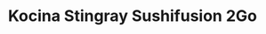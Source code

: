 ---
layout: place
title: "Kocina Stingray Sushifusion 2Go"
permalink: /new-york/rochester/kocina-stingray-sushifusion-2go.html
stateAbbr: NY
stateName: New York
cityName: Rochester
place_id: ChIJmU9aJoS11okRMDV-DkI9HqI
photos:
  - name: >-
      places/ChIJmU9aJoS11okRMDV-DkI9HqI/photos/AeeoHcKeAm8DIKZSiQVQD5oOL2RDqx2P2mCHGab62Gly1zBPvTNVrxnxFG3b4LjuhhyPSmaUCaM4HuZ7TfChw32yw2nMINdmzQN3nI0I5WKViuhFOCpovJ2g75JjtE3tdVEZNIZJUJ0V0LBU69STmOkiqBacIsDXGVC1cFh9gXneKMWhXaLda6hYOaa9Oy-vEV9FnwNTrjgYzArgIXw7H-rLGkmlJKPeFykA2D8ckHisOZEJAltNPYd8Iu5D7q5NajUNWZ9GvgHU-57vMQTETB7_pWH6cup492BaxvIkkMHckRNx7VEFcOpTcdfosIe6M4cwZRlmE7JGy1oYJeVOuvwzI8kTPLuguJ5oCZcny_3IGxVp63YcxQBrFGtn0PwmrH79zCda3mUum-GcqcLRonCbdoOsB0p7GNAaNrJ22M-dFW6X6ZcZ
    widthPx: 3024
    heightPx: 4032
    authorAttributions:
      - displayName: Nanna Mel
        uri: https://maps.google.com/maps/contrib/112262390392299276642
        photoUri: >-
          https://lh3.googleusercontent.com/a/ACg8ocKUQ6h3TJuq992NXoHKv-IHXqdSJD4-T8SMLM3pu22nsBV-XmQ=s100-p-k-no-mo
    flagContentUri: >-
      https://www.google.com/local/imagery/report/?cb_client=maps_api_places.places_api&image_key=!1e10!2sCIHM0ogKEICAgIDfgujs5gE&hl=en-US
    googleMapsUri: >-
      https://www.google.com/maps/place//data=!3m4!1e2!3m2!1sCIHM0ogKEICAgIDfgujs5gE!2e10!4m2!3m1!1s0x89d6b584265a4f99:0xa21e3d420e7e3530
  - name: >-
      places/ChIJmU9aJoS11okRMDV-DkI9HqI/photos/AeeoHcJ__0Ut8EmwFjzn4gDSgJF6KzSpW6XmIN4Rh4xolobLCRxgTqsdQX9q3dFcx9Enal4Fgx_Sns4IKReMXHj65K4JB3vqkqXiyLv4NWu1CaqTxWrzzlzGUSP01tSL75RATTDRBu8i0RKwQKgpomuJK8Y62e5kpUIkMz6RuYlVnhwuPnNEOoxWv9S7Zh4FnRmWFNCBxtF7KVApt1tz5sHLc8VXRBShHu_BTOJwUFhq-2cmuM3aRHQ4TO7LnuN0Ajgijob-x50pOtRVSGbt4IZy2eLDv7msWKShygPZGJYvPgJP_Q
    widthPx: 3024
    heightPx: 3025
    authorAttributions:
      - displayName: Kocina Stingray Sushifusion 2Go
        uri: https://maps.google.com/maps/contrib/100920376852151802354
        photoUri: >-
          https://lh3.googleusercontent.com/a-/ALV-UjW8MjCS6qlgcZJ9uZeb-TESsYNkccG98GnzcIPl_Oph8dtq7Tmj=s100-p-k-no-mo
    flagContentUri: >-
      https://www.google.com/local/imagery/report/?cb_client=maps_api_places.places_api&image_key=!1e10!2sAF1QipMmfSyHVRgwiNUO3y8dNip_i8f1_jnp813Q94Xa&hl=en-US
    googleMapsUri: >-
      https://www.google.com/maps/place//data=!3m4!1e2!3m2!1sAF1QipMmfSyHVRgwiNUO3y8dNip_i8f1_jnp813Q94Xa!2e10!4m2!3m1!1s0x89d6b584265a4f99:0xa21e3d420e7e3530
  - name: >-
      places/ChIJmU9aJoS11okRMDV-DkI9HqI/photos/AeeoHcJkl2c4Fd_BO8nZfoH_LMbuz5L2YWiUdylb2qwkC0DqaipwQ10IRGZa9JstRCkUJC2YIACAPuXKBupu6D08NNTG_-sg9pMIImBDPpqQD99tJgD9zNoOmkxt4b4TyXHscDMi-7KynS8ytMcjGOL3HNT7Krd04Cka56FCsaDEYnUTezKHvbgbeWgspGegk_gzXKjbjlAMVI1qgJf-7sjb7M4xMe506dhiVY8ejUNcVbmlE5z13ZuPEgKkbiLWfW9RmRtN6frqbZIHTFTwI_Pa9h9o42hChf5rBLeUP8yyyimSsw
    widthPx: 1080
    heightPx: 608
    authorAttributions:
      - displayName: Kocina Stingray Sushifusion 2Go
        uri: https://maps.google.com/maps/contrib/100920376852151802354
        photoUri: >-
          https://lh3.googleusercontent.com/a-/ALV-UjW8MjCS6qlgcZJ9uZeb-TESsYNkccG98GnzcIPl_Oph8dtq7Tmj=s100-p-k-no-mo
    flagContentUri: >-
      https://www.google.com/local/imagery/report/?cb_client=maps_api_places.places_api&image_key=!1e10!2sAF1QipNc09URX3JxDXwRmQ9Am8gM6PV2NUXaOpQFMjG0&hl=en-US
    googleMapsUri: >-
      https://www.google.com/maps/place//data=!3m4!1e2!3m2!1sAF1QipNc09URX3JxDXwRmQ9Am8gM6PV2NUXaOpQFMjG0!2e10!4m2!3m1!1s0x89d6b584265a4f99:0xa21e3d420e7e3530
  - name: >-
      places/ChIJmU9aJoS11okRMDV-DkI9HqI/photos/AeeoHcJnqt91-W1JerySvJ4APAZqtYLD_NA23mpiT57v2jiJB7uXyE4OglGSLX5F2XlDDm7YKyKrS831Ta0RzjY9AddwvCtxUqga3l1mf3iiI_RQ1cPxMqJKRyi2xVgoqFYUJ5i9YdVlP8YSuVtXF-NTkvjCOuZZmBBToc8rRO8iWRezof4UC0C6GnA36zOxk605MEUhbCiNR3rWxRPATxKbadoJaqinOGTG5KCe67KHRwuULg_1EHiEOsR5u7E0oiDFEcOYIbfWn08MNPTtC7zbiUKA7eE0sqx0G4CKlPwN1bEDw8ubajSHBJTuPe10fqLyoLf9Ep79Ng1ydaV8jz2ZqEeiqP6gQW8m8N__uOv3tikEFLBlC-ZSBOxDY-2p1p3IiZuX_cqbFAfeyl5gTl0mmG3rAK7WgYI9O9oLTmH8cLAx_OGL
    widthPx: 3024
    heightPx: 4032
    authorAttributions:
      - displayName: Just D _1freespirit
        uri: https://maps.google.com/maps/contrib/110580663655286675663
        photoUri: >-
          https://lh3.googleusercontent.com/a-/ALV-UjXlOlnUz8F0_-l7PXmfwa_3V8rZ9AjH7Ksh_HkY8DKn24sLTvk7=s100-p-k-no-mo
    flagContentUri: >-
      https://www.google.com/local/imagery/report/?cb_client=maps_api_places.places_api&image_key=!1e10!2sCIHM0ogKEICAgIDx84KLvQE&hl=en-US
    googleMapsUri: >-
      https://www.google.com/maps/place//data=!3m4!1e2!3m2!1sCIHM0ogKEICAgIDx84KLvQE!2e10!4m2!3m1!1s0x89d6b584265a4f99:0xa21e3d420e7e3530
  - name: >-
      places/ChIJmU9aJoS11okRMDV-DkI9HqI/photos/AeeoHcKOoXA0Ee6DMxXPKr_4a10OzlR7ev5LTwKzYopVh7jvdJpwb8XMv-ih1OVDKlS2DmncZCx-tOaSIYx8zrbN3TyLK13g70i8zSF-Q7jjPetNXm6JCRO9Xs2rYUKBWUTEwQ0kSCj0ebbQzkTDXCHAaVXcKpv1IsvDdbxizawMTlRKPnVFv8cmtarHBrHK8vdKabj4GEo4tZuYBhs7sgXq4M4PEn2U0gy9xmwN4yUF_acfrt4Uh7lCnG0pD1914hf2j87cxeRFvcjMIQuZZMHeJnaglRBLTUW-BBcZSF23Hlq6A5psghuqlLeqiYVFOeKr1Zvye0fdGlFScYtjyLKFuSTbpDFuq-Yb4t6wjvI6rNaOOl_l8i4zoIUd34JmQTWeLmuzXttkns4KRyVNrG3FV2-e4mn1fqc0518jLheIJCTnzQ
    widthPx: 3024
    heightPx: 4032
    authorAttributions:
      - displayName: Luis Garcia-Rivera
        uri: https://maps.google.com/maps/contrib/102330885315487765372
        photoUri: >-
          https://lh3.googleusercontent.com/a/ACg8ocJo1vykkdu1BYMwTkkPVPB5O1dji4MxVdgdVd_6JNTk2Ccxdg=s100-p-k-no-mo
    flagContentUri: >-
      https://www.google.com/local/imagery/report/?cb_client=maps_api_places.places_api&image_key=!1e10!2sCIHM0ogKEICAgMDQx_W6GA&hl=en-US
    googleMapsUri: >-
      https://www.google.com/maps/place//data=!3m4!1e2!3m2!1sCIHM0ogKEICAgMDQx_W6GA!2e10!4m2!3m1!1s0x89d6b584265a4f99:0xa21e3d420e7e3530
  - name: >-
      places/ChIJmU9aJoS11okRMDV-DkI9HqI/photos/AeeoHcJjeLSHNCk7imIi2aj92T4m_H-VDHrO9PNI6qzGnmkEGvTn2XgUnKDgZf4VWKsanM1qSW1OZxcQ6hBAS_6lLeyDUNisWI3EdMXQ3s39ekJ07c5BMuAwXSjWhcB7sQI7_mSsdL0wagZOkz9cwgoHjM0vqjWdZvPBboN6gb7tWtcMYyYjCj4NaPOxlA1CvUWDTltxohrIIjj3Cyb4NctL0S-DV0IYriPNtHo5IuAGCgflZjL-HDC6tRti1VowRVfUz_QtipZZjIZUvDLjK6pjeFVMTBdi6Zz6K7SQYpT98ONhoehDy5XQJYwRyKffdrTLI2AmdxHgNKSsRpfthCGYDNNEzTyVPg5eeJIdjUkh-ZmbpafVFTjQq2B6EStG-4SH00jKIbwiutakxb2QB4IEUz0ff-ROOBq9IAYtdg4gC1c
    widthPx: 4032
    heightPx: 2268
    authorAttributions:
      - displayName: Peter
        uri: https://maps.google.com/maps/contrib/100104603623461230049
        photoUri: >-
          https://lh3.googleusercontent.com/a/ACg8ocKP2UBkcnEW8WYwQAdxVX4bzPympvwLjf-2YIbALmUVmqXzOchm=s100-p-k-no-mo
    flagContentUri: >-
      https://www.google.com/local/imagery/report/?cb_client=maps_api_places.places_api&image_key=!1e10!2sCIHM0ogKEICAgIDDsaGhfQ&hl=en-US
    googleMapsUri: >-
      https://www.google.com/maps/place//data=!3m4!1e2!3m2!1sCIHM0ogKEICAgIDDsaGhfQ!2e10!4m2!3m1!1s0x89d6b584265a4f99:0xa21e3d420e7e3530
  - name: >-
      places/ChIJmU9aJoS11okRMDV-DkI9HqI/photos/AeeoHcLDSG-iiQT46v1tYGibhU2Uf4lA9792BSezIwG0tv0fDJwgE57hfq4-nocr8QEAqvV1Rf_KUiwVIIwYQ-QZW_Mq9xGrL3CP1NpawbZMw4uhXzrm6nDieP84RsbYquPLzx3f3ZRqW4goVAONgDIDm0GoAasXrC-t2Zh-2uCEsqwXy7YhowZeD4_x61zl3qg82ibOFOBf-ec0ONMIfrI6qYno7JjyClPbaOM261_1ORkeHqXDrrxKXkF6o5ELe3P1-7EQdT9y9gUuxjIkXkv2mST-1AKqpCKMyi5ZUI1hQlau_g6fJT8hDNtwsHkKwV6ejuHFoufuGouMu8FktosDFzfBsmZqVf0W1acmwb9axGR2NGVFAYzqna9drwkgHOrM6Hg10Kj1s07ZKhNY1uWGEEc17oeKaDGY8VpIj25hyLB_Vg
    widthPx: 4000
    heightPx: 3000
    authorAttributions:
      - displayName: Michelle Murphy
        uri: https://maps.google.com/maps/contrib/104526111724904887643
        photoUri: >-
          https://lh3.googleusercontent.com/a-/ALV-UjWt-YNIpSNM2rFGb1O7NgtGnZKWmZ6G9TXHgSajdXgeTWoYsfcJig=s100-p-k-no-mo
    flagContentUri: >-
      https://www.google.com/local/imagery/report/?cb_client=maps_api_places.places_api&image_key=!1e10!2sCIHM0ogKEICAgID6q5-xIA&hl=en-US
    googleMapsUri: >-
      https://www.google.com/maps/place//data=!3m4!1e2!3m2!1sCIHM0ogKEICAgID6q5-xIA!2e10!4m2!3m1!1s0x89d6b584265a4f99:0xa21e3d420e7e3530
  - name: >-
      places/ChIJmU9aJoS11okRMDV-DkI9HqI/photos/AeeoHcL_AqRV0pf_MrPCWS7pdHoqvtEOpuv7kmuVgDtdQerQVuKFKCOt1f-gvPUM2Dtgklav_pq1E1k0R8H6EixhqZMnH5HKzP15HiyBjK-ckrB5IblET0WzAXIZIw2vhTZm9r8Yix9Eb4bPX-zNouRoHuGLJpXgz_n9_rC_mG2dr5jtEt7w7aeuhZcgUBRkHLkELdgsSfx6Tc635JQ9XPZZsm7DyDm5veJrPsus2WoOi3H29MIrQpHpT1qVPpK1gaIkTgAqql11WKGYe9JcyfHCPIC927y_lNr8LsfLXKJ57NiE5rS6fgK5mzehya3gdGZiSMEO9_5j3SXmIzz4tw9w60_ZonujE5tcaxmT8YD01jSqiL4byxO1X8q_hFnixgdSvw5Ewlek660pxJZrwI4K3phw0byAYI2gpxFYbC0MbrGxxQ
    widthPx: 3024
    heightPx: 4032
    authorAttributions:
      - displayName: Nanna Mel
        uri: https://maps.google.com/maps/contrib/112262390392299276642
        photoUri: >-
          https://lh3.googleusercontent.com/a/ACg8ocKUQ6h3TJuq992NXoHKv-IHXqdSJD4-T8SMLM3pu22nsBV-XmQ=s100-p-k-no-mo
    flagContentUri: >-
      https://www.google.com/local/imagery/report/?cb_client=maps_api_places.places_api&image_key=!1e10!2sCIHM0ogKEICAgIDfgujsBg&hl=en-US
    googleMapsUri: >-
      https://www.google.com/maps/place//data=!3m4!1e2!3m2!1sCIHM0ogKEICAgIDfgujsBg!2e10!4m2!3m1!1s0x89d6b584265a4f99:0xa21e3d420e7e3530
  - name: >-
      places/ChIJmU9aJoS11okRMDV-DkI9HqI/photos/AeeoHcJWIrATMn-e3QkxBYqQe5Rq7oRM9VS1dMC-aRI0XEZOi8x54Tb60EN2BkDjG05P-_sNYIxFnDav5D7ZYxZGWUzLJXCNTPL7aaTi6mLHP8nM_2oCbrEpW5nWBZfo_ubZMtXxq3glqiulEyE8jqMWOgGR6L2eBMtX7IW9r89_YxI2J9ows858HLTnfIdIBp2fm3RGHuE6t8jYKx0Tut2TP-I82IYSthFcthiLE8SEu7Jrc_bymr_GE4HYBNYKh3Gd7MR-zXt8lOc9IJQmCw4UcmEpsrpXgut60GJ4RMeE-KCknh5VNfZmZjWm3JAEDcFFPCye2sj0ioPOdXzq-Lbp6COdaC7bVjzCVUrFlCmATz9Y9No5urOLBHMFBW9zRBgq3cQ3TLHKKWivyDq1BvmDSGw8vku2IUHYjCLeSFoHZq0Kqwvr
    widthPx: 4624
    heightPx: 3468
    authorAttributions:
      - displayName: Christine Caruso
        uri: https://maps.google.com/maps/contrib/107819154306725479639
        photoUri: >-
          https://lh3.googleusercontent.com/a-/ALV-UjXO95R1IvoZ2FME5ITFqSRzL55QhojW13Bvv0nXrhMntRbEKUR4Uw=s100-p-k-no-mo
    flagContentUri: >-
      https://www.google.com/local/imagery/report/?cb_client=maps_api_places.places_api&image_key=!1e10!2sCIHM0ogKEICAgMDgoMjc8AE&hl=en-US
    googleMapsUri: >-
      https://www.google.com/maps/place//data=!3m4!1e2!3m2!1sCIHM0ogKEICAgMDgoMjc8AE!2e10!4m2!3m1!1s0x89d6b584265a4f99:0xa21e3d420e7e3530
  - name: >-
      places/ChIJmU9aJoS11okRMDV-DkI9HqI/photos/AeeoHcLlWU1n60TLFE2oeWUTzVOpiclui2KDguXxQrLVuV_nLYJ4bVfflffovf0ILv2aKEEQcTtXVbu667l6plXUfbnVQUlTKtf2ki0v1Uh671frGX-X8-9AEo0XHM0tam7yB518czMPEiZ_QveI4cwPk1khdLjTUviQc07hDEkweJ7O8umXpsNOJr337OAD_AcUgD6iR2xj3fgaFH1G5Bk15e_1BWV_g-ya-aXnv_nVhh2D1T2wFTkl4WyN-hkDUiRPNE-zKhuBMugyxC9GbTkUvR3Tes0U1o27jJ0pxSuxb1s4OtyaNQgmO0BOktlzRCcT2arpxhlVBFrIdjjoCkphND3Hh5V2eK8UBUv7-DZDmdVK6BpCv3UziUcJTVtkQ6CmvYgPJynXRX-fvrOepQdmEGEC9Tg8LQkxDiJq8sOWY0WcUQu6
    widthPx: 3731
    heightPx: 2798
    authorAttributions:
      - displayName: Nick Newhart
        uri: https://maps.google.com/maps/contrib/106357945069550037369
        photoUri: >-
          https://lh3.googleusercontent.com/a-/ALV-UjVNdNPU9KyS_Tiv7eTY53eXVKqJgO-CVWl25EaavHKCqWGSzL0fZw=s100-p-k-no-mo
    flagContentUri: >-
      https://www.google.com/local/imagery/report/?cb_client=maps_api_places.places_api&image_key=!1e10!2sCIHM0ogKEICAgIChw-bwzgE&hl=en-US
    googleMapsUri: >-
      https://www.google.com/maps/place//data=!3m4!1e2!3m2!1sCIHM0ogKEICAgIChw-bwzgE!2e10!4m2!3m1!1s0x89d6b584265a4f99:0xa21e3d420e7e3530
address: 1921 South Ave, Rochester, NY 14620, USA
street: 1921 South Ave
city: Rochester
state: NY
zip: '14620'
country: USA
neighborhood: Strong
latitude: '43.117851'
longitude: '-77.617053'
accessibility_options:
  wheelchairAccessibleParking: true
  wheelchairAccessibleEntrance: true
  wheelchairAccessibleRestroom: true
  wheelchairAccessibleSeating: true
business_status: OPERATIONAL
name: Kocina Stingray Sushifusion 2Go
google_maps_links:
  directionsUri: >-
    https://www.google.com/maps/dir//''/data=!4m7!4m6!1m1!4e2!1m2!1m1!1s0x89d6b584265a4f99:0xa21e3d420e7e3530!3e0
  placeUri: https://maps.google.com/?cid=11681841837365933360
  writeAReviewUri: >-
    https://www.google.com/maps/place//data=!4m3!3m2!1s0x89d6b584265a4f99:0xa21e3d420e7e3530!12e1
  reviewsUri: >-
    https://www.google.com/maps/place//data=!4m4!3m3!1s0x89d6b584265a4f99:0xa21e3d420e7e3530!9m1!1b1
  photosUri: >-
    https://www.google.com/maps/place//data=!4m3!3m2!1s0x89d6b584265a4f99:0xa21e3d420e7e3530!10e5
primary_type: Sushi Restaurant
opening_hours:
  regular: null
  current: null
secondary_opening_hours:
  regular:
    weekdayDescriptions: null
    type: null
  current:
    weekdayDescriptions: null
    type: null
phone: (585) 978-7966
price_level: null
price_range: $10 &ndash; $20
rating: '4.5'
rating_count: 255
website: https://stingraysushifusion.com/?utm_source=google
description: null
reviews: null
parking_options: null
payment_options: null
allow_dogs: null
curbside_pickup: null
delivery: null
dine_in: null
good_for_children: null
good_for_groups: null
good_for_sports: null
live_music: null
menu_for_children: null
outdoor_seating: null
reservable: null
restroom: null
serves_beer: null
serves_breakfast: null
serves_brunch: null
serves_cocktails: null
serves_coffee: null
serves_dinner: null
serves_dessert: null
serves_lunch: null
serves_vegetarian_food: null
serves_wine: null
takeout: null

---